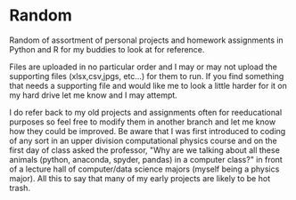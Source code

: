 # Random
Random of assortment of personal projects and homework assignments in Python and R for my buddies to look at for reference.

Files are uploaded in no particular order and I may or may not upload the supporting files (xlsx,csv,jpgs, etc...) for them to run. If you find something that needs a supporting file and would like me to look a little harder for it on my hard drive let me know and I may attempt.

I do refer back to my old projects and assignments often for reeducational purposes so feel free to modify them in another branch and let me know how they could be improved. Be aware that I was first introduced to coding of any sort in an upper division computational physics course and on the first day of class asked the professor, "Why are we talking about all these animals (python, anaconda, spyder, pandas) in a computer class?" in front of a lecture hall of computer/data science majors (myself being a physics major). All this to say that many of my early projects are likely to be hot trash.
